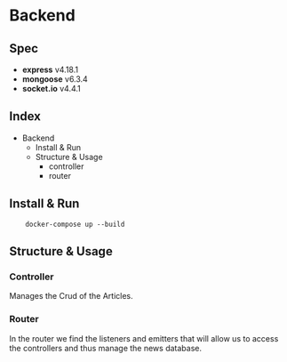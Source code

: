
#  Backend
## Spec
 - **express** v4.18.1
 - **mongoose** v6.3.4
 - **socket.io** v4.4.1
## Index
- Backend
	- Install & Run
	- Structure & Usage
		- controller
		- router

## Install & Run

```console
	docker-compose up --build
```

## Structure & Usage

### Controller
Manages the Crud of the Articles.

### Router
In the router we find the listeners and emitters that will allow us to access the controllers and thus manage the news database.
 



